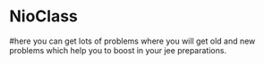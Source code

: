 # NioClass

#here you can get lots of problems where you will get old and new problems which help you to boost in your jee preparations.